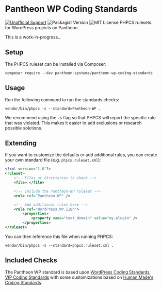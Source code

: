 # Pantheon WP Coding Standards
[![Unofficial Support](https://img.shields.io/badge/pantheon-unsupported-yellow?logo=pantheon&color=FFDC28)](https://pantheon.io/docs/oss-support-levels#unofficial-support) ![Packagist Version](https://img.shields.io/packagist/v/pantheon-systems/pantheon-wp-coding-standards) ![MIT License](https://img.shields.io/github/license/pantheon-systems/Pantheon-WP-Coding-Standards)
PHPCS rulesets for WordPress projects on Pantheon.

This is a work-in-progress...

## Setup
The PHPCS ruleset can be installed via Composer:

`composer require --dev pantheon-systems/pantheon-wp-coding-standards`

## Usage

Run the following command to run the standards checks:

```
vendor/bin/phpcs -s --standard=Pantheon-WP .
```

We recommend using the `-s` flag so that PHPCS will report the specific rule that was violated. This makes it easier to add exclusions or research possible solutions.

## Extending

If you want to customize the defaults or add additional rules, you can create your own standard file (e.g. `phpcs.ruleset.xml`):

```xml
<?xml version="1.0"?>
<ruleset>
	<!-- Files or directories to check -->
	<file>.</file>

	<!-- Include the Pantheon-WP ruleset -->
	<rule ref="Pantheon-WP" />

	<!-- Add additional rules here -->
	<rule ref="WordPress.WP.I18n">
		<properties>
			<property name="text_domain" value="my-plugin" />
		</properties>
</ruleset>
```

You can then reference this file when running PHPCS:

```
vendor/bin/phpcs -s --standard=phpcs.ruleset.xml .
```

## Included Checks

The Pantheon WP standard is based upon [WordPress Coding Standards](https://github.com/WordPress/WordPress-Coding-Standards/), [VIP Coding Standards](https://github.com/Automattic/VIP-Coding-Standards) with some customizations based on [Human Made's Coding Standards](https://github.com/humanmade/coding-standards/).
